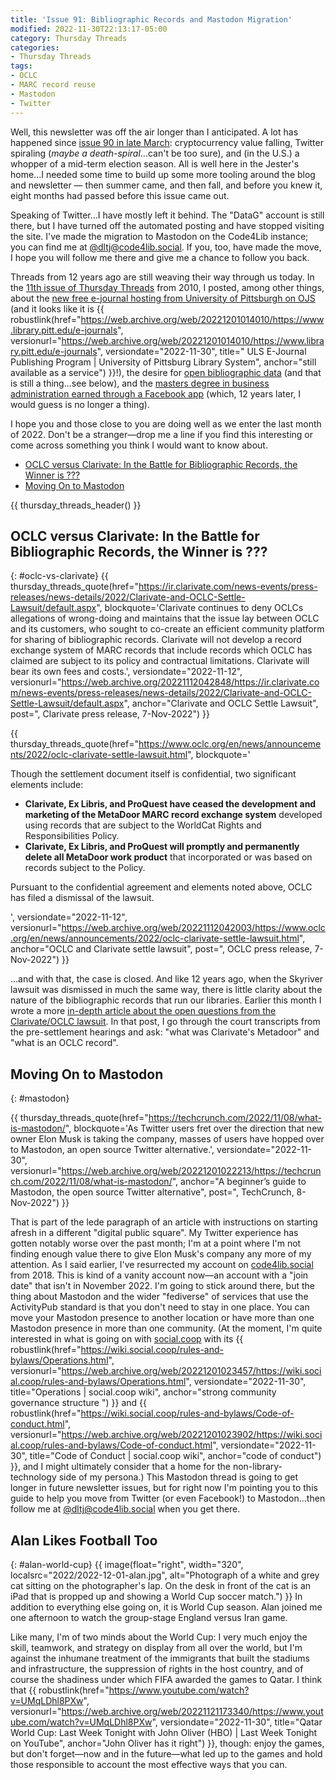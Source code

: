 ```yaml
---
title: 'Issue 91: Bibliographic Records and Mastodon Migration'
modified: 2022-11-30T22:13:17-05:00
category: Thursday Threads
categories:
- Thursday Threads
tags:
- OCLC
- MARC record reuse
- Mastodon
- Twitter
---
```


Well, this newsletter was off the air longer than I anticipated. 
A lot has happened since [issue 90 in late March](https://dltj.org/article/issue-90-when-ml-goes-wrong/): cryptocurrency value falling, Twitter spiraling (_maybe a death-spiral_...can't be too sure), and (in the U.S.) a whopper of a mid-term election season. 
All is well here in the Jester's home...I needed some time to build up some more tooling around the blog and newsletter — then summer came, and then fall, and before you knew it, eight months had passed before this issue came out. 

Speaking of Twitter...I have mostly left it behind. The "DataG" account is still there, but I have turned off the automated posting and have stopped visiting the site. 
I've made the migration to Mastodon on the Code4Lib instance; you can find me at [@dltj@code4lib.social](https://code4lib.social/@dltj). 
If you, too, have made the move, I hope you will follow me there and give me a chance to follow you back. 

Threads from 12 years ago are still weaving their way through us today. 
In the [11th issue of Thursday Threads](https://dltj.org/article/thursday-threads-2010w48/) from 2010, I posted, among other things, about the [new free e-journal hosting from University of Pittsburgh on OJS](https://dltj.org/article/thursday-threads-2010w48/#upitt_ejournal_hosting) (and it looks like it is {{ robustlink(href="https://web.archive.org/web/20221201014010/https://www.library.pitt.edu/e-journals", versionurl="https://web.archive.org/web/20221201014010/https://www.library.pitt.edu/e-journals", versiondate="2022-11-30", title=" ULS E-Journal Publishing Program | University of Pittsburg Library System", anchor="still available as a service") }}!), the desire for [open bibliographic data](https://dltj.org/article/thursday-threads-2010w48/#open_bib_data) (and that is still a thing...see below), and the [masters degree in business administration earned through a Facebook app](https://dltj.org/article/thursday-threads-2010w48/#facebook_mba) (which, 12 years later, I would guess is no longer a thing).

I hope you and those close to you are doing well as we enter the last month of 2022. 
Don't be a stranger—drop me a line if you find this interesting or come across something you think I would want to know about.

* [OCLC versus Clarivate: In the Battle for Bibliographic Records, the Winner is ???](https://dltj.org/article/issue-91/#oclc-vs-clarivate)
* [Moving On to Mastodon](https://dltj.org/article/issue-91/#mastodon)

{{ thursday_threads_header() }}

## OCLC versus Clarivate: In the Battle for Bibliographic Records, the Winner is ???
{: #oclc-vs-clarivate}
{{ thursday_threads_quote(href="https://ir.clarivate.com/news-events/press-releases/news-details/2022/Clarivate-and-OCLC-Settle-Lawsuit/default.aspx",
 blockquote='Clarivate continues to deny OCLCs allegations of wrong-doing and maintains that the issue lay between OCLC and its customers, who sought to co-create an efficient community platform for sharing of bibliographic records. Clarivate will not develop a record exchange system of MARC records that include records which OCLC has claimed are subject to its policy and contractual limitations. Clarivate will bear its own fees and costs.',
 versiondate="2022-11-12",
 versionurl="https://web.archive.org/20221112042848/https://ir.clarivate.com/news-events/press-releases/news-details/2022/Clarivate-and-OCLC-Settle-Lawsuit/default.aspx",
 anchor="Clarivate and OCLC Settle Lawsuit",
 post=", Clarivate press release, 7-Nov-2022") }}

{{ thursday_threads_quote(href="https://www.oclc.org/en/news/announcements/2022/oclc-clarivate-settle-lawsuit.html",
 blockquote='<p>Though the settlement document itself is confidential, two significant elements include:</p><ul><li><strong>Clarivate, Ex Libris, and ProQuest have ceased the development and marketing of the MetaDoor MARC record exchange system</strong> developed using records that are subject to the WorldCat Rights and Responsibilities Policy.</li><li><strong>Clarivate, Ex Libris, and ProQuest will promptly and permanently delete all MetaDoor work product</strong> that incorporated or was based on records subject to the Policy.</li></ul><p>Pursuant to the confidential agreement and elements noted above, OCLC has filed a dismissal of the lawsuit.</p>',
 versiondate="2022-11-12",
 versionurl="https://web.archive.org/web/20221112042003/https://www.oclc.org/en/news/announcements/2022/oclc-clarivate-settle-lawsuit.html",
 anchor="OCLC and Clarivate settle lawsuit",
 post=", OCLC press release, 7-Nov-2022") }}

...and with that, the case is closed. 
And like 12 years ago, when the Skyriver lawsuit was dismissed in much the same way, there is little clarity about the nature of the bibliographic records that run our libraries. 
Earlier this month I wrote a more [in-depth article about the open questions from the Clarivate/OCLC lawsuit](https://dltj.org/article/oclc-v-clarivate/). 
In that post, I go through the court transcripts from the pre-settlement hearings and ask: "what was Clarivate's Metadoor" and "what is an OCLC record".

## Moving On to Mastodon
{: #mastodon}

{{ thursday_threads_quote(href="https://techcrunch.com/2022/11/08/what-is-mastodon/",
 blockquote='As Twitter users fret over the direction that new owner Elon Musk is taking the company, masses of users have hopped over to Mastodon, an open source Twitter alternative.',
 versiondate="2022-11-30",
 versionurl="https://web.archive.org/web/20221201022213/https://techcrunch.com/2022/11/08/what-is-mastodon/",
 anchor="A beginner’s guide to Mastodon, the open source Twitter alternative",
 post=", TechCrunch, 8-Nov-2022") }}

That is part of the lede paragraph of an article with instructions on starting afresh in a different "digital public square". 
My Twitter experience has gotten notably worse over the past month; I'm at a point where I'm not finding enough value there to give Elon Musk's company any more of my attention. 
As I said earlier, I've resurrected my account on [code4lib.social](https://code4lib.social) from 2018. 
This is kind of a vanity account now—an account with a "join date" that isn't in November 2022. 
I'm going to stick around there, but the thing about Mastodon and the wider "fediverse" of services that use the ActivityPub standard is that you don't need to stay in one place. 
You can move your Mastodon presence to another location or have more than one Mastodon presence in more than one community. 
(At the moment, I'm quite interested in what is going on with [social.coop](https://social.coop/) with its {{ robustlink(href="https://wiki.social.coop/rules-and-bylaws/Operations.html", versionurl="https://web.archive.org/web/20221201023457/https://wiki.social.coop/rules-and-bylaws/Operations.html", versiondate="2022-11-30", title="Operations | social.coop wiki", anchor="strong community governance structure ") }} and {{ robustlink(href="https://wiki.social.coop/rules-and-bylaws/Code-of-conduct.html", versionurl="https://web.archive.org/web/20221201023902/https://wiki.social.coop/rules-and-bylaws/Code-of-conduct.html", versiondate="2022-11-30", title="Code of Conduct | social.coop wiki", anchor="code of conduct") }}, and I might ultimately consider that a home for the non-library-technology side of my persona.) 
This Mastodon thread is going to get longer in future newsletter issues, but for right now I'm pointing you to this guide to help you move from Twitter (or even Facebook!) to Mastodon...then follow me at [@dltj@code4lib.social](https://code4lib.social/@dltj) when you get there.

## Alan Likes Football Too
{: #alan-world-cup}
{{ image(float="right", width="320", localsrc="2022/2022-12-01-alan.jpg", alt="Photograph of a white and grey cat sitting on the photographer's lap. On the desk in front of the cat is an iPad that is propped up and showing a World Cup soccer match.") }} 
In addition to everything else going on, it is World Cup season. 
Alan joined me one afternoon to watch the group-stage England versus Iran game. 

Like many, I'm of two minds about the World Cup: I very much enjoy the skill, teamwork, and strategy on display from all over the world, but I'm against the inhumane treatment of the immigrants that built the stadiums and infrastructure, the suppression of rights in the host country, and of course the shadiness under which FIFA awarded the games to Qatar. 
I think that {{ robustlink(href="https://www.youtube.com/watch?v=UMqLDhl8PXw", versionurl="https://web.archive.org/web/20221121173340/https://www.youtube.com/watch?v=UMqLDhl8PXw", versiondate="2022-11-30", title="Qatar World Cup: Last Week Tonight with John Oliver (HBO) | Last Week Tonight on YouTube", anchor="John Oliver has it right") }}, though: enjoy the games, but don't forget—now and in the future—what led up to the games and hold those responsible to account the most effective ways that you can.